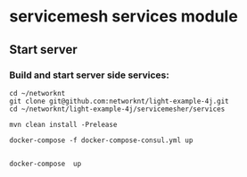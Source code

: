 # servicemesh services module

## Start server

### Build and start server side services:

  ```
 cd ~/networknt
 git clone git@github.com:networknt/light-example-4j.git
 cd ~/networknt/light-example-4j/servicemesher/services

 mvn clean install -Prelease

 docker-compose -f docker-compose-consul.yml up


docker-compose  up

  ```
